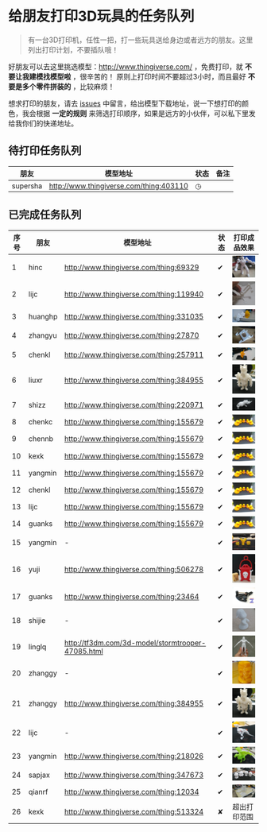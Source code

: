 # 给朋友打印3D玩具的任务队列

> 有一台3D打印机，任性一把，打一些玩具送给身边或者远方的朋友。这里列出打印计划，不要插队哦！

好朋友可以去这里挑选模型：http://www.thingiverse.com/ ，免费打印，就 **不要让我建模找模型啦** ，很辛苦的！
原则上打印时间不要超过3小时，而且最好 **不要是多个零件拼装的** ，比较麻烦！

想求打印的朋友，请去 [issues](https://github.com/fouber/3d-print-queue/issues) 中留言，给出模型下载地址，说一下想打印的颜色，我会根据 **一定的规则** 来筛选打印顺序，如果是远方的小伙伴，可以私下里发给我你们的快递地址。

## 待打印任务队列

|朋友|模型地址|状态|备注|
|----|------|---|----|
|supersha|http://www.thingiverse.com/thing:403110|◷|

## 已完成任务队列

|序号|朋友|模型地址|状态|打印成品效果|
|----|----|--------|----|------------|
|1|hinc|http://www.thingiverse.com/thing:69329|✔|![](assets/Vertex.png)|
|2|lijc|http://www.thingiverse.com/thing:119940|✔|![](assets/Fingerdigger.png)|
|3|huanghp|http://www.thingiverse.com/thing:331035|✔|![](assets/Robot.png)|
|4|zhangyu|http://www.thingiverse.com/thing:27870|✔|![](assets/Zhijia.png)|
|5|chenkl|http://www.thingiverse.com/thing:257911|✔|![](assets/Elephant.png)|
|6|liuxr|http://www.thingiverse.com/thing:384955|✔|![](assets/CoC.png)|
|7|shizz|http://www.thingiverse.com/thing:220971|✔|![](assets/Rhino.png)|
|8|chenkc|http://www.thingiverse.com/thing:155679|✔|![](assets/Duck.png)|
|9|chennb|http://www.thingiverse.com/thing:155679|✔|![](assets/Duck.png)|
|10|kexk|http://www.thingiverse.com/thing:155679|✔|![](assets/Duck.png)|
|11|yangmin|http://www.thingiverse.com/thing:155679|✔|![](assets/Duck.png)|
|12|chenkl|http://www.thingiverse.com/thing:155679|✔|![](assets/Duck.png)|
|13|lijc|http://www.thingiverse.com/thing:155679|✔|![](assets/Duck.png)|
|14|guanks|http://www.thingiverse.com/thing:155679|✔|![](assets/Duck.png)|
|15|yangmin|-|✔|![](assets/yangmin.png)|
|16|yuji|http://www.thingiverse.com/thing:506278|✔|![](assets/Lantern.png)|
|17|guanks|http://www.thingiverse.com/thing:23464|✔|![](assets/Ballista.png)|
|18|shijie|-|✔|![](assets/wawa.png)|
|19|linglq|http://tf3dm.com/3d-model/stormtrooper-47085.html|✔|![](assets/stormtrooper.png)|
|20|zhanggy|-|✔|![](assets/Head.png)|
|21|zhanggy|http://www.thingiverse.com/thing:384955|✔|![](assets/CoC.png)|
|22|lijc|-|✔|![](assets/Dinosaur.png)|
|23|yangmin|http://www.thingiverse.com/thing:218026|✔|![](assets/Dragon.png)|
|24|sapjax|http://www.thingiverse.com/thing:347673|✔|![](assets/South-Park.png)|
|25|qianrf|http://www.thingiverse.com/thing:12034|✔|![](assets/Snow.png)|
|26|kexk|http://www.thingiverse.com/thing:513324|✘|超出打印范围|

